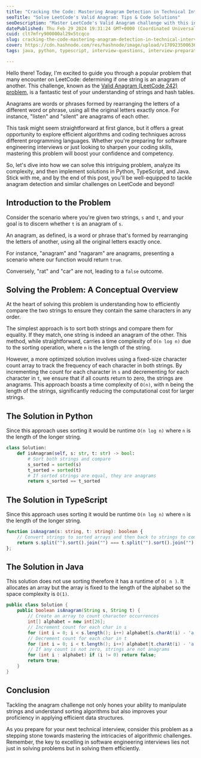 ```yaml
---
title: "Cracking the Code: Mastering Anagram Detection in Technical Interviews"
seoTitle: "Solve LeetCode's Valid Anagram: Tips & Code Solutions"
seoDescription: "Master LeetCode's Valid Anagram challenge with this in-depth guide. Learn efficient Python, Java, and TypeScript solutions to boost your coding skills."
datePublished: Thu Feb 29 2024 19:31:24 GMT+0000 (Coordinated Universal Time)
cuid: clt7mfry900000al29x5tcqco
slug: cracking-the-code-mastering-anagram-detection-in-technical-interviews
cover: https://cdn.hashnode.com/res/hashnode/image/upload/v1709235006366/1123318e-11d7-4064-af61-3bcd16fb9030.webp
tags: java, python, typescript, interview-questions, interview-preparations

---
```


Hello there! Today, I'm excited to guide you through a popular problem that many encounter on LeetCode: determining if one string is an anagram of another. This challenge, known as the [Valid Anagram (LeetCode 242) problem](https://leetcode.com/problems/valid-anagram/description/), is a fantastic test of your understanding of strings and hash tables.

Anagrams are words or phrases formed by rearranging the letters of a different word or phrase, using all the original letters exactly once. For instance, "listen" and "silent" are anagrams of each other.

This task might seem straightforward at first glance, but it offers a great opportunity to explore efficient algorithms and coding techniques across different programming languages. Whether you're preparing for software engineering interviews or just looking to sharpen your coding skills, mastering this problem will boost your confidence and competency.

So, let's dive into how we can solve this intriguing problem, analyze its complexity, and then implement solutions in Python, TypeScript, and Java. Stick with me, and by the end of this post, you'll be well-equipped to tackle anagram detection and similar challenges on LeetCode and beyond!

## Introduction to the Problem

Consider the scenario where you're given two strings, `s` and `t`, and your goal is to discern whether `t` is an anagram of `s`.

An anagram, as defined, is a word or phrase that's formed by rearranging the letters of another, using all the original letters exactly once.

For instance, "anagram" and "nagaram" are anagrams, presenting a scenario where our function would return `true`.

Conversely, "rat" and "car" are not, leading to a `false` outcome.

## Solving the Problem: A Conceptual Overview

At the heart of solving this problem is understanding how to efficiently compare the two strings to ensure they contain the same characters in any order.

The simplest approach is to sort both strings and compare them for equality. If they match, one string is indeed an anagram of the other. This method, while straightforward, carries a time complexity of `O(n log n)` due to the sorting operation, where `n` is the length of the string.

However, a more optimized solution involves using a fixed-size character count array to track the frequency of each character in both strings. By incrementing the count for each character in `s` and decrementing for each character in `t`, we ensure that if all counts return to zero, the strings are anagrams. This approach boasts a time complexity of `O(n)`, with n being the length of the strings, significantly reducing the computational cost for larger strings.

## The Solution in Python

Since this approach uses sorting it would be runtime `O(n log n)` where `n` is the length of the longer string.

```python
class Solution:
    def isAnagram(self, s: str, t: str) -> bool:
        # Sort both strings and compare
        s_sorted = sorted(s)
        t_sorted = sorted(t)
        # If sorted strings are equal, they are anagrams
        return s_sorted == t_sorted
```

## The Solution in TypeScript

Since this approach uses sorting it would be runtime `O(n log n)` where `n` is the length of the longer string.

```typescript
function isAnagram(s: string, t: string): boolean {
    // Convert strings to sorted arrays and then back to strings to compare
    return s.split("").sort().join("") === t.split("").sort().join("");
};
```

## The Solution in Java

This solution does not use sorting therefore it has a runtime of `O( n )`. It allocates an array but the array is fixed to the length of the alphabet so the space complexity is `O(1)`.

```java
public class Solution {
    public boolean isAnagram(String s, String t) {
        // Create an array to count character occurrences
        int[] alphabet = new int[26];
        // Increment count for each char in s
        for (int i = 0; i < s.length(); i++) alphabet[s.charAt(i) - 'a']++;
        // Decrement count for each char in t
        for (int i = 0; i < t.length(); i++) alphabet[t.charAt(i) - 'a']--;
        // If any count is not zero, strings are not anagrams
        for (int i : alphabet) if (i != 0) return false;
        return true;
    }
}
```

## Conclusion

Tackling the anagram challenge not only hones your ability to manipulate strings and understand sorting algorithms but also improves your proficiency in applying efficient data structures.

As you prepare for your next technical interview, consider this problem as a stepping stone towards mastering the intricacies of algorithmic challenges. Remember, the key to excelling in software engineering interviews lies not just in solving problems but in solving them efficiently.